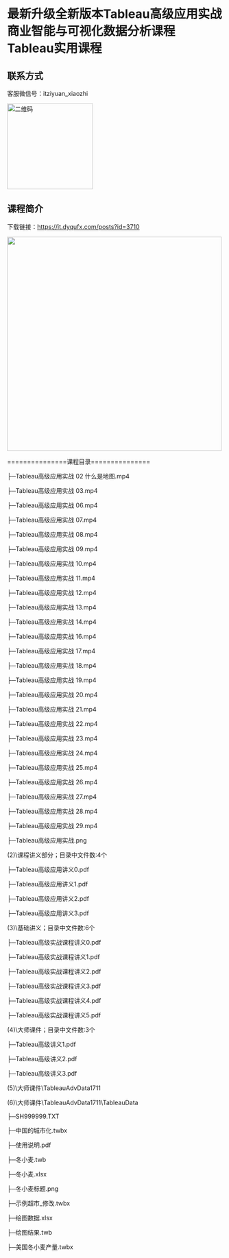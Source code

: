 # 最新升级全新版本Tableau高级应用实战 商业智能与可视化数据分析课程 Tableau实用课程

## 联系方式

客服微信号：itziyuan_xiaozhi

<img src="https://ziyuanyun.oss-cn-guangzhou.aliyuncs.com/common/20240614073449/666b82192834a.jpg" width="200" height="200" alt="二维码">

## 课程简介

下载链接：https://it.dyqufx.com/posts?id=3710

<img src="https://ziyuanyun.oss-cn-guangzhou.aliyuncs.com/yun/20240515185309/6644941516ffc.jpg" width="500" alt="">

  

 ===============课程目录===============

 ├─Tableau高级应用实战 02 什么是地图.mp4

 ├─Tableau高级应用实战 03.mp4

 ├─Tableau高级应用实战 06.mp4

 ├─Tableau高级应用实战 07.mp4

 ├─Tableau高级应用实战 08.mp4

 ├─Tableau高级应用实战 09.mp4

 ├─Tableau高级应用实战 10.mp4

 ├─Tableau高级应用实战 11.mp4

 ├─Tableau高级应用实战 12.mp4

 ├─Tableau高级应用实战 13.mp4

 ├─Tableau高级应用实战 14.mp4

 ├─Tableau高级应用实战 16.mp4

 ├─Tableau高级应用实战 17.mp4

 ├─Tableau高级应用实战 18.mp4

 ├─Tableau高级应用实战 19.mp4

 ├─Tableau高级应用实战 20.mp4

 ├─Tableau高级应用实战 21.mp4

 ├─Tableau高级应用实战 22.mp4

 ├─Tableau高级应用实战 23.mp4

 ├─Tableau高级应用实战 24.mp4

 ├─Tableau高级应用实战 25.mp4

 ├─Tableau高级应用实战 26.mp4

 ├─Tableau高级应用实战 27.mp4

 ├─Tableau高级应用实战 28.mp4

 ├─Tableau高级应用实战 29.mp4

 ├─Tableau高级应用实战.png

 (2)\课程讲义部分；目录中文件数:4个

 ├─Tableau高级应用讲义0.pdf

 ├─Tableau高级应用讲义1.pdf

 ├─Tableau高级应用讲义2.pdf

 ├─Tableau高级应用讲义3.pdf

 (3)\基础讲义；目录中文件数:6个

 ├─Tableau高级实战课程讲义0.pdf

 ├─Tableau高级实战课程讲义1.pdf

 ├─Tableau高级实战课程讲义2.pdf

 ├─Tableau高级实战课程讲义3.pdf

 ├─Tableau高级实战课程讲义4.pdf

 ├─Tableau高级实战课程讲义5.pdf

 (4)\大师课件；目录中文件数:3个

 ├─Tableau高级讲义1.pdf

 ├─Tableau高级讲义2.pdf

 ├─Tableau高级讲义3.pdf

 (5)\大师课件\TableauAdvData1711

 (6)\大师课件\TableauAdvData1711\TableauData

 ├─SH999999.TXT

 ├─中国的城市化.twbx

 ├─使用说明.pdf

 ├─冬小麦.twb

 ├─冬小麦.xlsx

 ├─冬小麦标题.png

 ├─示例超市_修改.twbx

 ├─绘图数据.xlsx

 ├─绘图结果.twb

 ├─美国冬小麦产量.twbx

  